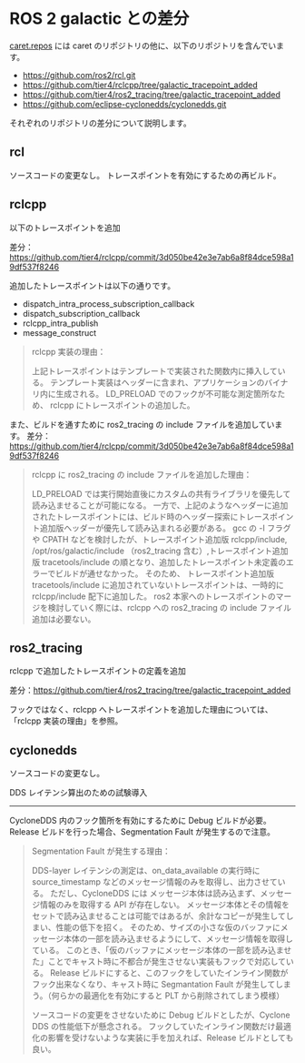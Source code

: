# ROS 2 galactic との差分

[caret.repos](https://github.com/tier4/CARET_doc/blob/main/caret.repos) には caret のリポジトリの他に、以下のリポジトリを含んでいます。

- <https://github.com/ros2/rcl.git>
- <https://github.com/tier4/rclcpp/tree/galactic_tracepoint_added>
- <https://github.com/tier4/ros2_tracing/tree/galactic_tracepoint_added>
- <https://github.com/eclipse-cyclonedds/cyclonedds.git>

それぞれのリポジトリの差分について説明します。

## rcl

ソースコードの変更なし。
トレースポイントを有効にするための再ビルド。

## rclcpp

以下のトレースポイントを追加

差分：<https://github.com/tier4/rclcpp/commit/3d050be42e3e7ab6a8f84dce598a19df537f8246>

追加したトレースポイントは以下の通りです。

- dispatch_intra_process_subscription_callback
- dispatch_subscription_callback
- rclcpp_intra_publish
- message_construct

> rclcpp 実装の理由：
>
> 上記トレースポイントはテンプレートで実装された関数内に挿入している。
> テンプレート実装はヘッダーに含まれ、アプリケーションのバイナリ内に生成される。
> LD_PRELOAD でのフックが不可能な測定箇所なため、 rclcpp にトレースポイントの追加した。

また、ビルドを通すために ros2_tracing の include ファイルを追加しています。
差分：<https://github.com/tier4/rclcpp/commit/3d050be42e3e7ab6a8f84dce598a19df537f8246>

> rclcpp に ros2_tracing の include ファイルを追加した理由：
>
> LD_PRELOAD では実行開始直後にカスタムの共有ライブラリを優先して読み込ませることが可能になる。
> 一方で、上記のようなヘッダーに追加されたトレースポイントには、ビルド時のヘッダー探索にトレースポイント追加版ヘッダーが優先して読み込まれる必要がある。
> gcc の -I フラグや CPATH などを検討したが、トレースポイント追加版 rclcpp/include, /opt/ros/galactic/include （ros2_tracing 含む）,トレースポイント追加版 tracetools/include の順となり、追加したトレースポイント未定義のエラーでビルドが通せなかった。
> そのため、 トレースポイント追加版 tracetools/include に追加されていないトレースポイントは、一時的に rclcpp/include 配下に追加した。
> ros2 本家へのトレースポイントのマージを検討していく際には、rclcpp への ros2_tracing の include ファイル追加は必要ない。

## ros2_tracing

rclcpp で追加したトレースポイントの定義を追加

差分：<https://github.com/tier4/ros2_tracing/tree/galactic_tracepoint_added>

フックではなく、rclcpp へトレースポイントを追加した理由については、「rclcpp 実装の理由」を参照。

## cyclonedds

ソースコードの変更なし。

DDS レイテンシ算出のための試験導入

---

CycloneDDS 内のフック箇所を有効にするために Debug ビルドが必要。
Release ビルドを行った場合、Segmentation Fault が発生するので注意。

> Segmentation Fault が発生する理由：
>
> DDS-layer レイテンシの測定は、on_data_available の実行時に source_timestamp などのメッセージ情報のみを取得し、出力させている。
> ただし、CycloneDDS には メッセージ本体は読み込まず、メッセージ情報のみを取得する API が存在しない。
> メッセージ本体とその情報をセットで読み込ませることは可能ではあるが、余計なコピーが発生してしまい、性能の低下を招く。
> そのため、サイズの小さな仮のバッファにメッセージ本体の一部を読み込ませるようにして、メッセージ情報を取得している。
> このとき、「仮のバッファにメッセージ本体の一部を読み込ませた」ことでキャスト時に不都合が発生させない実装もフックで対応している。
> Release ビルドにすると、このフックをしていたインライン関数がフック出来なくなり、キャスト時に Segmantation Fault が発生してしまう。（何らかの最適化を有効にすると PLT から削除されてしまう模様）
>
> ソースコードの変更をさせないために Debug ビルドとしたが、Cyclone DDS の性能低下が懸念される。
> フックしていたインライン関数だけ最適化の影響を受けないような実装に手を加えれば、Release ビルドとしても良い。
